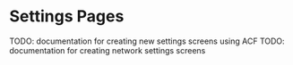 # Settings Pages

TODO: documentation for creating new settings screens using ACF
TODO: documentation for creating network settings screens
